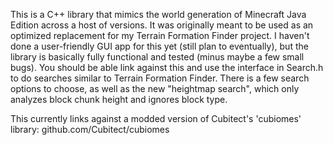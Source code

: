 This is a C++ library that mimics the world generation of Minecraft Java Edition across a host of versions. It was originally meant to be used as an optimized replacement for my Terrain Formation Finder project. I haven't done a user-friendly GUI app for this yet (still plan to eventually), but the library is basically fully functional and tested (minus maybe a few small bugs). You should be able link against this and use the interface in Search.h to do searches similar to Terrain Formation Finder. There is a few search options to choose, as well as the new "heightmap search", which only analyzes block chunk height and ignores block type. 

This currently links against a modded version of Cubitect's 'cubiomes' library: github.com/Cubitect/cubiomes
